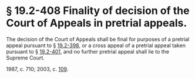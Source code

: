 # § 19.2-408 Finality of decision of the Court of Appeals in pretrial appeals.

<p>The decision of the Court of Appeals shall be final for purposes of a pretrial appeal pursuant to § <a href='http://law.lis.virginia.gov/vacode/19.2-398/'>19.2-398</a>, or a cross appeal of a pretrial appeal taken pursuant to § <a href='http://law.lis.virginia.gov/vacode/19.2-401/'>19.2-401</a>, and no further pretrial appeal shall lie to the Supreme Court.</p><p>1987, c. 710; 2003, c. <a href='http://lis.virginia.gov/cgi-bin/legp604.exe?031+ful+CHAP0109'>109</a>.</p>